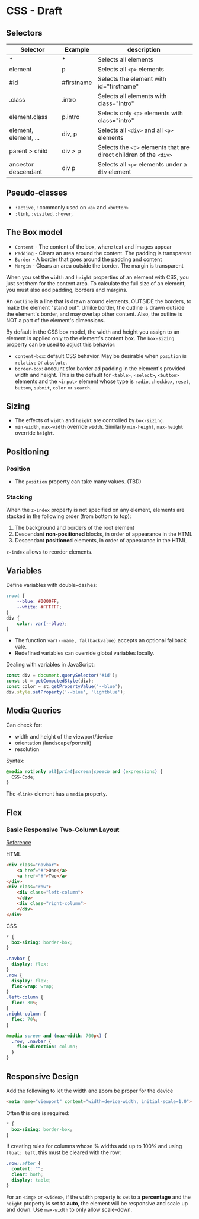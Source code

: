 # CSS - Draft

## Selectors

| Selector              | Example    | description                                                        |
| --------------------- | ---------- | ------------------------------------------------------------------ |
| *                     | *          | Selects all elements                                               |
| element               | p          | Selects all `<p>` elements                                         |
| #id                   | #firstname | Selects the element with id="firstname"                            |
| .class                | .intro     | Selects all elements with class="intro"                            |
| element.class         | p.intro    | Selects only `<p>` elements with class="intro"                     |
| element, element, ... | div, p     | Selects all `<div>` and all `<p>` elements                         |
| parent > child        | div > p    | Selects the `<p>` elements that are direct children of the `<div>` |
| ancestor descendant   | div p      | Selects all `<p>` elements under a `div` element                   |

## Pseudo-classes

- `:active`, : commonly used on `<a>` and `<button>`
- `:link`, `:visited`, `:hover`, 

## The Box model

- `Content` - The content of the box, where text and images appear
- `Padding` - Clears an area around the content. The padding is transparent
- `Border` - A border that goes around the padding and content
- `Margin` - Clears an area outside the border. The margin is transparent

When you set the `width` and `height` properties of an element with CSS, you just set them for the content area. To calculate the full size of an element, you must also add padding, borders and margins.

An `outline` is a line that is drawn around elements, OUTSIDE the borders, to make the element "stand out". Unlike border, the outline is drawn outside the element's border, and may overlap other content. Also, the outline is NOT a part of the element's dimensions.

By default in the CSS box model, the width and height you assign to an element is applied only to the element's content box. The `box-sizing` property can be used to adjust this behavior:
- `content-box`: default CSS behavior. May be desirable when `position` is `relative` or `absolute`.
- `border-box`: account sfor border ad padding in the element's provided width and height. This is the default for `<table>`, `<select>`, `<button>` elements and the `<input>` element whose type is `radio`, `checkbox`, `reset`, `button`, `submit`, `color` or `search`.


## Sizing

- The effects of `width` and `height` are controlled by `box-sizing`.
- `min-width`, `max-width` override `width`. Similarly `min-height`, `max-height` override `height`. 

## Positioning

### Position

- The `position` property can take many values. (TBD)

### Stacking

When the `z-index` property is not specified on any element, elements are stacked in the following order (from bottom to top):

1. The background and borders of the root element
2. Descendant **non-positioned** blocks, in order of appearance in the HTML
3. Descendant **positioned** elements, in order of appearance in the HTML
   
`z-index` allows to reorder elements.

## Variables

Define variables with double-dashes:
```css
:root {
    --blue: #0000FF;
    --white: #FFFFFF;
}
div {
    color: var(--blue);
}
```

- The function `var(--name, fallbackvalue)` accepts an optional fallback vale.
- Redefined variables can override global variables locally.

Dealing with variables in JavaScript:
```javascript
const div = document.querySelector('#id');
const st = getComputedStyle(div);
const color = st.getPropertyValue('--blue');
div.style.setProperty('--blue', 'lightblue');
```

## Media Queries

Can check for:
- width and height of the viewport/device
- orientation (landscape/portrait)
- resolution

Syntax:
```css
@media not|only all|print|screen|speech and (expressions) {
  CSS-Code;
}
```

The `<link>` element has a `media` property.


## Flex

### Basic Responsive Two-Column Layout
[Reference](https://www.w3schools.com/css/tryit.asp?filename=trycss_mediaqueries_website)

HTML
```html
<div class="navbar">
    <a href="#">One</a>
    <a href="#">Two</a>
</div>
<div class="row">
    <div class="left-column">
    </div>
    <div class="right-column">
    </div>
</div>
```

CSS
```css
* {
  box-sizing: border-box;
}

.navbar {
  display: flex;
}
.row {  
  display: flex;
  flex-wrap: wrap;
}
.left-column {
  flex: 30%;  
}
.right-column {
  flex: 70%;  
}

@media screen and (max-width: 700px) {
  .row, .navbar {   
    flex-direction: column;
  }
}
```

## Responsive Design

Add the following to let the width and zoom be proper for the device 
```html
<meta name="viewport" content="width=device-width, initial-scale=1.0">
```

Often this one is required:
```css
* {
  box-sizing: border-box;
}
```

If creating rules for columns whose % widths add up to 100% and using `float: left`, this must be cleared with the row:

```css
.row::after {
  content: "";
  clear: both;
  display: table;
}
```


For an `<img>` or `<video>`, if the `width` property is set to a **percentage** and the `height` property is set to **auto**, the element will be responsive and scale up and down. Use `max-width` to only allow scale-down.

